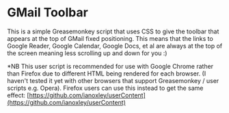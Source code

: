 GMail Toolbar
=============
This is a simple Greasemonkey script that uses CSS to give the toolbar that appears at the top of GMail fixed positioning. This means that the links to Google Reader, Google Calendar, Google Docs, et al are always at the top of the screen meaning less scrolling up and down for you :)

*NB This user script is recommended for use with Google Chrome rather than Firefox due to different HTML being rendered for each browser. (I haven't tested it yet with other browsers that support Greasemonkey / user scripts e.g. Opera). Firefox users can use this instead to get the same effect: [https://github.com/ianoxley/userContent](https://github.com/ianoxley/userContent)